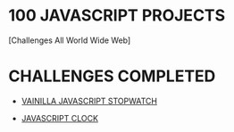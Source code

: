 # 100 JAVASCRIPT PROJECTS

[Challenges All World Wide Web]

# CHALLENGES COMPLETED

- [VAINILLA JAVASCRIPT STOPWATCH](https://jonathanmanzanodiaz.github.io/100JSProjects/ALL-PROJECTS/001-StopWatch/)

- [JAVASCRIPT CLOCK](https://jonathanmanzanodiaz.github.io/100JSProjects/ALL-PROJECTS/002-Clock/)
